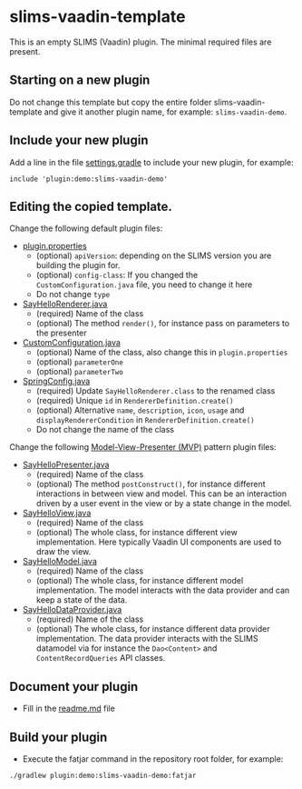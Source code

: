 # slims-vaadin-template

This is an empty SLIMS (Vaadin) plugin. The minimal required files are present.

## Starting on a new plugin
Do not change this template but copy the entire folder slims-vaadin-template and give it another plugin name, for example:
`slims-vaadin-demo`.

## Include your new plugin
Add a line in the file [settings.gradle](../../settings.gradle) to include your new plugin, for example:
```
include 'plugin:demo:slims-vaadin-demo'
```

## Editing the copied template.
Change the following default plugin files:

* [plugin.properties](src/main/resources/plugin.properties)
	- (optional) `apiVersion`: depending on the SLIMS version you are building the plugin for.
	- (optional) `config-class`: If you changed the `CustomConfiguration.java` file, you need to change it here
	- Do not change `type`
* [SayHelloRenderer.java](src/main/java/com/genohm/slims/custom/beans/SayHelloRenderer.java)
	- (required) Name of the class
	- (optional) The method `render()`, for instance pass on parameters to the presenter
* [CustomConfiguration.java](src/main/java/com/genohm/slims/custom/CustomConfiguration.java)
	- (optional) Name of the class, also change this in `plugin.properties`
	- (optional) `parameterOne`
	- (optional) `parameterTwo`
* [SpringConfig.java](src/main/java/com/genohm/slims/custom/SpringConfig.java)
	- (required) Update `SayHelloRenderer.class` to the renamed class
	- (required) Unique `id` in `RendererDefinition.create()`
	- (optional) Alternative `name`, `description`, `icon`, `usage` and `displayRendererCondition` in `RendererDefinition.create()`
	- Do not change the name of the class

Change the following [Model-View-Presenter (MVP)](https://en.wikipedia.org/wiki/Model-view-presenter) pattern plugin files:
* [SayHelloPresenter.java](src/main/java/com/genohm/slims/custom/beans/SayHelloPresenter.java)
	- (required) Name of the class
	- (optional) The method `postConstruct()`, for instance different interactions in between view and model.
	  This can be an interaction driven by a user event in the view or by a state change in the model.
* [SayHelloView.java](src/main/java/com/genohm/slims/custom/beans/SayHelloView.java)
	- (required) Name of the class
	- (optional) The whole class, for instance different view implementation. Here typically Vaadin UI components are used to draw the view.
* [SayHelloModel.java](src/main/java/com/genohm/slims/custom/beans/SayHelloModel.java)
	- (required) Name of the class
	- (optional) The whole class, for instance different model implementation. The model interacts with the data provider and can keep a state of the data.
* [SayHelloDataProvider.java](src/main/java/com/genohm/slims/custom/beans/SayHelloDataProvider.java)
	- (required) Name of the class
	- (optional) The whole class, for instance different data provider implementation. The data provider interacts with the SLIMS datamodel via for instance the `Dao<Content>` and `ContentRecordQueries` API classes.


## Document your plugin
* Fill in the [readme.md](readme.md) file

## Build your plugin
* Execute the fatjar command in the repository root folder, for example:
```
./gradlew plugin:demo:slims-vaadin-demo:fatjar
```